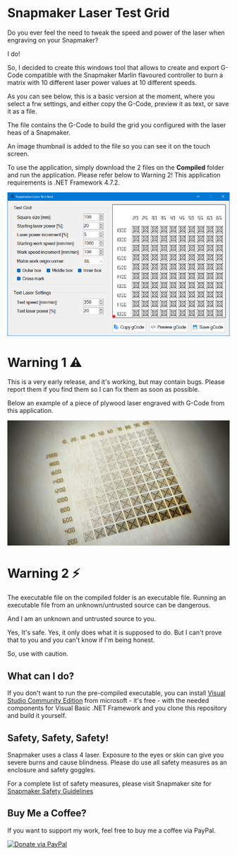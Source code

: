 
# Snapmaker Laser Test Grid

Do you ever feel the need to tweak the speed and power of the laser when engraving on your Snapmaker?

I do!

So, I decided to create this windows tool that allows to create and export G-Code compatible with the Snapmaker Marlin flavoured controller to burn a matrix with 10 different laser power values at 10 different speeds.

As you can see below, this is a basic version at the moment, where you select a frw settings, and either copy the G-Code, preview it as text, or save it as a file.

The file contains the G-Code to build the grid you configured with the laser heas of a Snapmaker.

An image thumbnail is added to the file so you can see it on the touch screen.

To use the application, simply download the 2 files on the **Compiled** folder and run the application. Please refer below to Warning 2! This application requirements is .NET Framework 4.7.2.

![](/Misc/Images/01.%20Screenshot.png)

# Warning 1 :warning:

This is a very early release, and it's working, but may contain bugs. Please report them if you find them so I can fix them as soon as possible.

Below an example of a piece of plywood laser engraved with G-Code from this application.

![](/Misc/Images/02.%20Sample%20burn.jpg)

# Warning 2 :zap:

The executable file on the compiled folder is an executable file. Running an executable file from an unknown/untrusted source can be dangerous.

And I am an unknown and untrusted source to you.

Yes, It's safe. Yes, it only does what it is supposed to do. But I can't prove that to you and you can't know if I'm being honest.

So, use with caution.

## What can I do?

If you don't want to run the pre-compiled executable, you can install [Visual Studio Community Edition](https://visualstudio.microsoft.com/vs/community/) from microsoft - it's free - with the needed components for Visual Basic .NET Framework and you clone this repository and build it yourself.

## Safety, Safety, Safety!

Snapmaker uses a class 4 laser. Exposure to the eyes or skin can give you severe burns and cause blindness. Please do use all safety measures as an enclosure and safety goggles. 

For a complete list of safety measures, please visit Snapmaker site for [Snapmaker Safety Guidelines](https://support.snapmaker.com/hc/en-us/articles/4417388670871-1-Safety-Guidelines)

## Buy Me a Coffee?

If you want to support my work, feel free to buy me a coffee via PayPal.

[![Donate via PayPal](https://www.paypalobjects.com/en_US/i/btn/btn_donate_LG.gif)](https://www.paypal.com/donate/?business=A89J2W3D4GAAS&no_recurring=1&currency_code=EUR)
